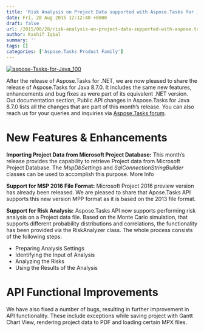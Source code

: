 ```yaml
---
title: 'Risk Analysis on Project Data supported with Aspose.Tasks for Java 8.7.0'
date: Fri, 28 Aug 2015 12:12:40 +0000
draft: false
url: /2015/08/28/risk-analysis-on-project-data-supported-with-aspose.tasks-for-java-8.7.0/
author: Kashif Iqbal
summary: ''
tags: []
categories: ['Aspose.Tasks Product Family']
---
```


[![][1]](http://www.aspose.com/java/project-management-component.aspx)

After the release of Aspose.Tasks for .NET, we are now pleased to share the release of Aspose.Tasks for Java 8.7.0. It includes the same new features, enhancements and bug fixes as were part of its equivalent .NET version. Out documentation section, Public API changes in Aspose.Tasks for Java 8.7.0 lists all the changes that are part of this month’s release. You can also reach us for your queries and inquiries via [Aspose.Tasks forum][2].

# New Features & Enhancements

**Importing Project Data from Microsoft Project Database:** This month’s release provides the capability to retrieve Project data from Microsoft Project Database. The _MspDbSettings_ and _SqlConnectionStringBuilder_ classes can be used to accomplish this purpose. More Info

**Support for MSP 2016 File Format:** Microsoft Project 2016 preview version has already been released. We are pleased to share that Apose.Tasks API supports this new version MPP format as it is based on the 2013 file format.

**Support for Risk Analysis:** Aspose.Tasks API now supports performing risk analysis on a Project data file. Based on the Monte Carlo simulation, that supports different probability distributions and correlations, the functionality has been provided via the RiskAnalyzer class. The whole process consists of the following steps:

*   Preparing Analysis Settings
*   Identifying the Input of Analysis
*   Analyzing the Risks
*   Using the Results of the Analysis

# API Functional Improvements

We have also fixed a number of bugs, resulting in further improvement in API functionality. These include exceptions while saving project with Gantt Chart View, rendering project data to PDF and loading certain MPX files.




[1]: https://blog.aspose.com/wp-content/uploads/sites/2/2015/08/aspose-Tasks-for-Java_1001.png "aspose-Tasks-for-Java_100"
[2]: http://www.aspose.com/community/forums/aspose.tasks-product-family/96/showforum.aspx




